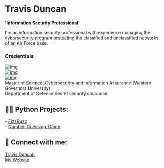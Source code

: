 # Travis Duncan

**'Information Security Professional'**

I'm an information security professional with experience managing the cybersecurity program protecting the classified and unclassified networks of an Air Force base.

<h3>Credentials</h3>
<a href="https://www.credly.com/badges/3da2dd71-ab8d-4b26-98b3-eca3272a5356"><img src="https://custom-icon-badges.demolab.com/badge/Certified%20Information%20Systems%20Security%20Professional-CISSP-darkgreen.svg?logo=isc2&amp;logoColor=white" alt="img" data-canonical-src="https://custom-icon-badges.demolab.com/badge/Certified%20Information%20Systems%20Security%20Professional-CISSP-green.svg?logo=isc2&amp;logoColor=white" style="max-width: 100%;"></a><br>
<a href="https://www.credly.com/badges/8dac8a06-9380-41e0-819f-c422c4b58a48"><img src="https://custom-icon-badges.demolab.com/badge/Certified%20Information%20Security%20Manager-CISM-green.svg?logo=isaca&amp;logoColor=white" alt="img" data-canonical-src="https://custom-icon-badges.demolab.com/badge/Certified%20Information%20Security%20Manager-CISM-green.svg?logo=isaca&amp;logoColor=white" style="max-width: 100%;"></a><br>
<a href="https://www.credly.com/badges/61e3e802-44a4-44ee-bed0-e454833010d7"><img src="https://custom-icon-badges.demolab.com/badge/CompTIA%20Advanced%20Security%20Professional-CASP+-red.svg?logo=comptia&amp;logoColor=white" alt="img" data-canonical-src="https://custom-icon-badges.demolab.com/badge/CompTIA%20Advanced%20Security%20Professional-CASP+-red.svg?logo=comptia&amp;logoColor=white" style="max-width: 100%;"></a><br>
Master of Science, Cybersecurity and Information Assurance (Western Governors University)<br>
Department of Defense Secret security clearance

<h2>👨‍💻 Python Projects:</h2>
- <a href="https://github.com/TravDunc/">FizzBuzz</a>
<br>
- <a href="https://github.com/TravDunc/Number-Guessing-Game">Number-Guessing-Game</a>

<h2> 🤳 Connect with me:</h2>

<div class="badge-base LI-profile-badge" data-locale="en_US" data-size="medium" data-theme="dark" data-type="VERTICAL" data-vanity="travis-w-duncan" data-version="v1"><a class="badge-base__link LI-simple-link" href="https://www.linkedin.com/in/travis-w-duncan?trk=profile-badge">Travis Duncan</a></div>
<a href="https://travdunc.github.io">My Website</a>

<!--
<h2>👨‍💻 Azure Projects:</h2>
- <b>Cloud SIEM Practice (Azure, Sentinel, Virtualization, Log Training/Parsing)</b>
  - [Windows EventLog: Failed RDP Logins Source IP to full GeoData Conversion](https://github.com/TravDunc/Sentinel-Lab)
-->
